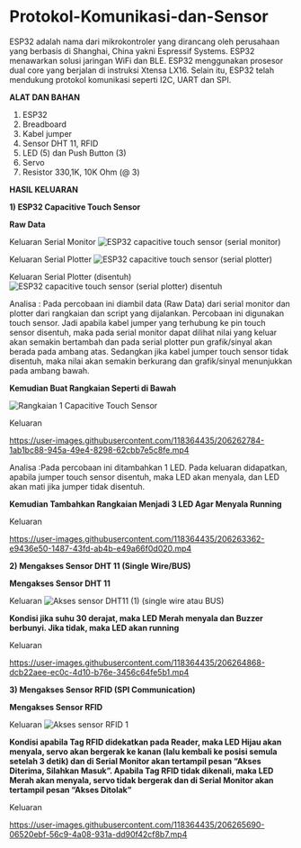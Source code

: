 # Protokol-Komunikasi-dan-Sensor

ESP32 adalah nama dari mikrokontroler yang dirancang oleh perusahaan yang berbasis di Shanghai, China yakni Espressif Systems. ESP32 menawarkan solusi jaringan WiFi dan BLE. ESP32 menggunakan prosesor dual core yang berjalan di instruksi Xtensa LX16. Selain itu, ESP32 telah mendukung protokol komunikasi seperti I2C, UART dan SPI.

**ALAT DAN BAHAN**
1) ESP32
2) Breadboard
3) Kabel jumper
4) Sensor DHT 11, RFID
5) LED (5) dan Push Button (3)
6) Servo
7) Resistor 330,1K, 10K Ohm (@ 3)

**HASIL KELUARAN**

**1) ESP32 Capacitive Touch Sensor**

**Raw Data**

Keluaran Serial Monitor
![ESP32 capacitive touch sensor (serial monitor)](https://user-images.githubusercontent.com/118364435/206261314-8de300af-fe98-4e43-bf56-384c46bd8b1d.jpeg)

Keluaran Serial Plotter
![ESP32 capacitive touch sensor (serial plotter)](https://user-images.githubusercontent.com/118364435/206261668-a6dbc3b5-83bd-4f4f-9a5f-58a3c701b6a7.jpeg)

Keluaran Serial Plotter (disentuh)
![ESP32 capacitive touch sensor (serial plotter) disentuh](https://user-images.githubusercontent.com/118364435/206261734-b1ba2eef-1255-4720-9054-9243f330ed98.jpeg)

Analisa : Pada percobaan ini diambil data (Raw Data) dari serial monitor dan plotter dari rangkaian dan script yang dijalankan. Percobaan ini digunakan touch sensor. Jadi apabila kabel jumper yang terhubung ke pin touch sensor disentuh, maka pada serial monitor dapat dilihat nilai yang keluar akan semakin bertambah dan pada serial plotter pun grafik/sinyal akan berada pada ambang atas. Sedangkan jika kabel jumper touch sensor tidak disentuh, maka nilai akan semakin berkurang dan grafik/sinyal menunjukkan pada ambang bawah.

**Kemudian Buat Rangkaian Seperti di Bawah**

![Rangkaian 1 Capacitive Touch Sensor](https://user-images.githubusercontent.com/118364435/206262185-fbc98031-c34f-4397-90c3-f707922a080b.PNG)

Keluaran


https://user-images.githubusercontent.com/118364435/206262784-1ab1bc88-945a-49e4-8298-62cbb7e5c8fe.mp4


Analisa :Pada percobaan ini ditambahkan 1 LED. Pada keluaran didapatkan, apabila jumper touch sensor disentuh, maka LED akan menyala, dan LED akan mati jika jumper tidak disentuh. 

**Kemudian Tambahkan Rangkaian Menjadi 3 LED Agar Menyala Running**

Keluaran


https://user-images.githubusercontent.com/118364435/206263362-e9436e50-1487-43fd-ab4b-e49a66f0d020.mp4



**2) Mengakses Sensor DHT 11 (Single Wire/BUS)**

**Mengakses Sensor DHT 11**

Keluaran 
![Akses sensor DHT11 (1) (single wire atau BUS)](https://user-images.githubusercontent.com/118364435/206264192-1ff59998-10e4-4afa-822a-ddcc60898d74.jpeg)

**Kondisi jika suhu 30 derajat, maka LED Merah menyala dan Buzzer berbunyi. Jika tidak, maka LED akan running**

Keluaran 


https://user-images.githubusercontent.com/118364435/206264868-dcb22aee-ec0c-4d10-b76e-3456c64fe5b1.mp4



**3) Mengakses Sensor RFID (SPI Communication)**

**Mengakses Sensor RFID**

Keluaran 
![Akses sensor RFID 1](https://user-images.githubusercontent.com/118364435/206265429-c641a849-9094-476e-98c7-f76a90b19270.jpeg)

**Kondisi apabila Tag RFID didekatkan pada Reader, maka LED Hijau akan menyala, servo akan bergerak ke kanan (lalu kembali ke posisi semula setelah 3 detik) dan di Serial Monitor akan tertampil pesan “Akses Diterima, Silahkan Masuk”. Apabila Tag RFID tidak dikenali, maka LED Merah akan menyala, servo tidak bergerak dan di Serial Monitor akan tertampil pesan “Akses Ditolak”**

Keluaran 


https://user-images.githubusercontent.com/118364435/206265690-06520ebf-56c9-4a08-931a-dd90f42cf8b7.mp4



